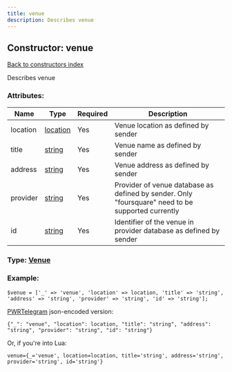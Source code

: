 ```yaml
---
title: venue
description: Describes venue
---
```

## Constructor: venue  
[Back to constructors index](index.md)



Describes venue

### Attributes:

| Name     |    Type       | Required | Description |
|----------|---------------|----------|-------------|
|location|[location](../types/location.md) | Yes|Venue location as defined by sender|
|title|[string](../types/string.md) | Yes|Venue name as defined by sender|
|address|[string](../types/string.md) | Yes|Venue address as defined by sender|
|provider|[string](../types/string.md) | Yes|Provider of venue database as defined by sender. Only "foursquare" need to be supported currently|
|id|[string](../types/string.md) | Yes|Identifier of the venue in provider database as defined by sender|



### Type: [Venue](../types/Venue.md)


### Example:

```
$venue = ['_' => 'venue', 'location' => location, 'title' => 'string', 'address' => 'string', 'provider' => 'string', 'id' => 'string'];
```  

[PWRTelegram](https://pwrtelegram.xyz) json-encoded version:

```
{"_": "venue", "location": location, "title": "string", "address": "string", "provider": "string", "id": "string"}
```


Or, if you're into Lua:  


```
venue={_='venue', location=location, title='string', address='string', provider='string', id='string'}

```


